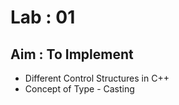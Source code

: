 # Lab : 01 

## Aim : To Implement 
-   Different Control Structures in C++
-   Concept of Type - Casting